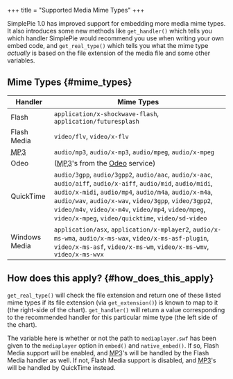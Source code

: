 +++
title = "Supported Media Mime Types"
+++

SimplePie 1.0 has improved support for embedding more media mime types. It also introduces some new methods like `get_handler()` which tells you which handler SimplePie would recommend you use when writing your own embed code, and `get_real_type()` which tells you what the mime type _actually_ is based on the file extension of the media file and some other variables.

## Mime Types {#mime_types}

<table class="inline">
<thead>
<tr>
<th>Handler</th>
<th>Mime Types</th>
</tr>
</thead>
<tbody>
<tr>
<td>Flash</td>
<td><code>application/x-shockwave-flash</code>, <code>application/futuresplash</code></td>
</tr>
<tr>
<td>Flash Media</td>
<td><code>video/flv</code>, <code>video/x-flv</code></td>
</tr>
<tr>
<td><abbr title="Motion Picture Experts Group Layer 3">MP3</abbr></td>
<td><code>audio/mp3</code>, <code>audio/x-mp3</code>, <code>audio/mpeg</code>, <code>audio/x-mpeg</code></td>
</tr>
<tr>
<td>Odeo</td>
<td>(<abbr title="Motion Picture Experts Group Layer 3">MP3</abbr>'s from the <a href="http://odeo.com">Odeo</a> service)</td>
</tr>
<tr>
<td>QuickTime</td>
<td><code>audio/3gpp</code>, <code>audio/3gpp2</code>, <code>audio/aac</code>, <code>audio/x-aac</code>, <code>audio/aiff</code>, <code>audio/x-aiff</code>, <code>audio/mid</code>, <code>audio/midi</code>, <code>audio/x-midi</code>, <code>audio/mp4</code>, <code>audio/m4a</code>, <code>audio/x-m4a</code>, <code>audio/wav</code>, <code>audio/x-wav</code>, <code>video/3gpp</code>, <code>video/3gpp2</code>, <code>video/m4v</code>, <code>video/x-m4v</code>, <code>video/mp4</code>, <code>video/mpeg</code>, <code>video/x-mpeg</code>, <code>video/quicktime</code>, <code>video/sd-video</code></td>
</tr>
<tr>
<td>Windows Media</td>
<td><code>application/asx</code>, <code>application/x-mplayer2</code>, <code>audio/x-ms-wma</code>, <code>audio/x-ms-wax</code>, <code>video/x-ms-asf-plugin</code>, <code>video/x-ms-asf</code>, <code>video/x-ms-wm</code>, <code>video/x-ms-wmv</code>, <code>video/x-ms-wvx</code></td>
</tr>
</tbody>
</table>

## How does this apply? {#how_does_this_apply}

`get_real_type()` will check the file extension and return one of these listed mime types if its file extension (via `get_extension()`) is known to map to it (the right-side of the chart). `get_handler()` will return a value corresponding to the recommended handler for this particular mime type (the left side of the chart).

The variable here is whether or not the path to `mediaplayer.swf` has been given to the `mediaplayer` option in `embed()` and `native_embed()`. If so, Flash Media support will be enabled, and <abbr title="Motion Picture Experts Group Layer 3">MP3</abbr>'s will be handled by the Flash Media handler as well. If not, Flash Media support is disabled, and <abbr title="Motion Picture Experts Group Layer 3">MP3</abbr>'s will be handled by QuickTime instead.
